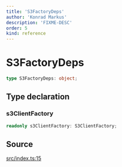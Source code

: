 ```yaml
---
title: 'S3FactoryDeps'
author: 'Konrad Markus'
description: 'FIXME-DESC'
order: 5
kind: reference
---
```


# S3FactoryDeps

```ts
type S3FactoryDeps: object;
```

## Type declaration

### s3ClientFactory

```ts
readonly s3ClientFactory: S3ClientFactory;
```

## Source

[src/index.ts:15](https://github.com/konkerdotdev/aws-client-effect-s3/blob/3f8e0eff075dd69bba1d17c99a6862f1e6b4d974/src/index.ts#L15)

